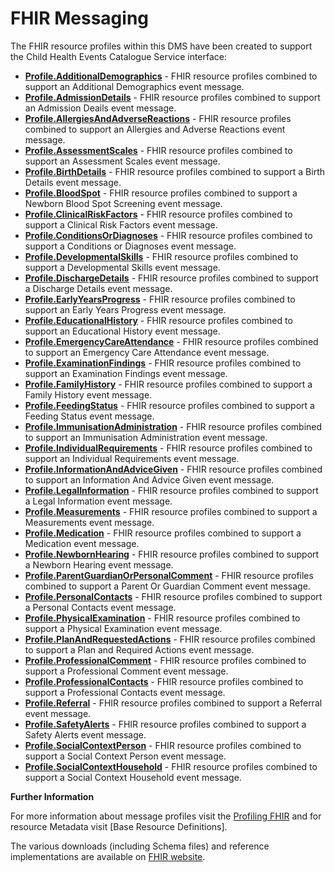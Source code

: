 # FHIR Messaging #

The FHIR resource profiles within this DMS have been created to support the Child Health Events Catalogue Service interface:


- **[Profile.AdditionalDemographics]** - FHIR resource profiles combined to support an Additional Demographics event message.
- **[Profile.AdmissionDetails]** - FHIR resource profiles combined to support an Admission Deails event message.
- **[Profile.AllergiesAndAdverseReactions]** - FHIR resource profiles combined to support an Allergies and Adverse Reactions event message.
- **[Profile.AssessmentScales]** - FHIR resource profiles combined to support an Assessment Scales event message.
- **[Profile.BirthDetails]** - FHIR resource profiles combined to support a Birth Details event message.
- **[Profile.BloodSpot]** - FHIR resource profiles combined to support a Newborn Blood Spot Screening event message.
- **[Profile.ClinicalRiskFactors]** - FHIR resource profiles combined to support a Clinical Risk Factors event message.
- **[Profile.ConditionsOrDiagnoses]** - FHIR resource profiles combined to support a Conditions or Diagnoses event message.
- **[Profile.DevelopmentalSkills]** - FHIR resource profiles combined to support a Developmental Skills event message.
- **[Profile.DischargeDetails]** - FHIR resource profiles combined to support a Discharge Details event message.
- **[Profile.EarlyYearsProgress]** - FHIR resource profiles combined to support an Early Years Progress event message.
- **[Profile.EducationalHistory]** - FHIR resource profiles combined to support an Educational History event message.
- **[Profile.EmergencyCareAttendance]** - FHIR resource profiles combined to support an Emergency Care Attendance event message.
- **[Profile.ExaminationFindings]** - FHIR resource profiles combined to support an Examination Findings event message.
- **[Profile.FamilyHistory]** - FHIR resource profiles combined to support a Family History event message.
- **[Profile.FeedingStatus]** - FHIR resource profiles combined to support a Feeding Status event message.
- **[Profile.ImmunisationAdministration]** - FHIR resource profiles combined to support an Immunisation Administration event message.
- **[Profile.IndividualRequirements]** - FHIR resource profiles combined to support an Individual Requirements event message.
- **[Profile.InformationAndAdviceGiven]** - FHIR resource profiles combined to support an Information And Advice Given event message.
- **[Profile.LegalInformation]** - FHIR resource profiles combined to support a Legal Information event message.
- **[Profile.Measurements]** - FHIR resource profiles combined to support a Measurements event message.
- **[Profile.Medication]** - FHIR resource profiles combined to support a Medication event message. 
- **[Profile.NewbornHearing]** - FHIR resource profiles combined to support a Newborn Hearing event message.
- **[Profile.ParentGuardianOrPersonalComment]** - FHIR resource profiles combined to support a Parent Or Guardian Comment event message.
- **[Profile.PersonalContacts]** - FHIR resource profiles combined to support a Personal Contacts event message.
- **[Profile.PhysicalExamination]** - FHIR resource profiles combined to support a Physical Examination event message. 
- **[Profile.PlanAndRequestedActions]** - FHIR resource profiles combined to support a Plan and Required Actions event message.
- **[Profile.ProfessionalComment]** - FHIR resource profiles combined to support a Professional Comment event message.
- **[Profile.ProfessionalContacts]** - FHIR resource profiles combined to support a Professional Contacts event message.
- **[Profile.Referral]** - FHIR resource profiles combined to support a Referral event message.
- **[Profile.SafetyAlerts]** - FHIR resource profiles combined to support a Safety Alerts event message.
- **[Profile.SocialContextPerson]** - FHIR resource profiles combined to support a Social Context Person event message.
- **[Profile.SocialContextHousehold]** - FHIR resource profiles combined to support a Social Context Household event message.


 
**Further Information**

For more information about message profiles visit the [Profiling FHIR] and for resource Metadata visit [Base Resource Definitions].

The various downloads (including Schema files) and reference implementations are available on [FHIR website]. 

[Profile.AdmissionDetails]: ../Profile.AdmissionDetails/Profile.AdmissionDetails.html
[Profile.AdditionalDemographics]: ../Profile.AdditionalDemographics/Profile.AdditionalDemographics.html
[Profile.AllergiesAndAdverseReactions]: ../Profile.AllergiesAndAdverseReactions/Profile.AllergiesAndAdverseReactions.html
[Profile.AssessmentScales]: ../Profile.AssessmentScales/Profile.AssessmentScales.html 
[Profile.BirthDetails]: ../Profile.BirthDetails/Profile.BirthDetails.html
[Profile.BloodSpot]: ../Profile.BloodSpot/Profile.BloodSpot.html
[Profile.ClinicalRiskFactors]: ../Profile.ClinicalRiskFactors/Profile.ClinicalRiskFactors.html
[Profile.ConditionsOrDiagnoses]: ../Profile.ConditionsOrDiagnoses/Profile.ConditionsOrDiagnoses.html
[Profile.DevelopmentalSkills]: ../Profile.DevelopmentalSkills/Profile.DevelopmentalSkills.html
[Profile.DischargeDetails]: ../Profile.DischargeDetails/Profile.DischargeDetails.html
[Profile.EarlyYearsProgress]: ../Profile.EarlyYearsProgress/Profile.EarlyYearsProgress.html
[Profile.EducationalHistory]: ../Profile.EducationalHistory/Profile.EducationalHistory.html
[Profile.EmergencyCareAttendance]: ../Profile.EmergencyCareAttendance/Profile.EmergencyCareAttendance.html
[Profile.ExaminationFindings]: ../Profile.ExaminationFindings/Profile.ExaminationFindings.html
[Profile.FamilyHistory]: ../Profile.FamilyHistory/Profile.FamilyHistory.html
[Profile.FeedingStatus]: ../Profile.FeedingStatus/Profile.FeedingStatus.html
[Profile.IndividualRequirements]: ../Profile.IndividualRequirements/Profile.IndividualRequirements.html
[Profile.ImmunisationAdministration]: ../Profile.ImmunisationAdministration/Profile.ImmunisationAdministration.html
[Profile.InformationAndAdviceGiven]: ../Profile.InformationAndAdviceGiven/Profile.InformationAndAdviceGiven.html
[Profile.LegalInformation]: ../Profile.LegalInformation/Profile.LegalInformation.html
[Profile.Medication]: ../Profile.Medication/Profile.Medication.html
[Profile.Measurements]: ../Profile.Measurements/Profile.Measurements.html
[Profile.Milestones]: ../Profile.Milestones/Profile.Milestones.html
[Profile.NewbornHearing]: ../Profile.NewbornHearing/Profile.NewbornHearing.html
[Profile.ParentGuardianOrPersonalComment]: ../Profile.ParentGuardianOrPersonalComment/Profile.ParentGuardianOrPersonalComment.html
[Profile.PersonalContacts]: ../Profile.PersonalContacts/Profile.PersonalContacts.html
[Profile.PhysicalExamination]: ../Profile.PhysicalExamination/Profile.PhysicalExamination.html
[Profile.PlanAndRequestedActions]: ../Profile.PlanAndRequestedActions/Profile.PlanAndRequestedActions.html
[Profile.ProfessionalComment]: ../Profile.ProfessionalComment/Profile.ProfessionalComment.html
[Profile.Referral]: ../Profile.Referral/Profile.Referral.html
[Profile.ProfessionalContacts]: ../Profile.ProfessionalContacts/Profile.ProfessionalContacts.html
[Profile.SafetyAlerts]: ../Profile.SafetyAlerts/Profile.SafetyAlerts.html
[Profile.SocialContextHousehold]: ../Profile.SocialContextHousehold/Profile.SocialContextHousehold.html
[Profile.SocialContextPerson]: ../Profile.SocialContextPerson/Profile.SocialContextPerson.html

[Profiling FHIR]: http://hl7.org/fhir/profiling.html
[FHIR website]: http://hl7.org/fhir/index.html
